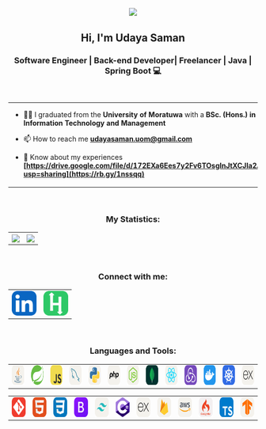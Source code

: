 <p align="center" ><img  src = "https://github.com/7oSkaaa/7oSkaaa/blob/main/Images/about_me.gif?raw=true" width = 55px></p>
<h2 align="center">Hi, I'm <b>Udaya Saman</b></h2>
<h3 align="center">Software Engineer | Back-end Developer| Freelancer | Java | Spring Boot 💻</h3>
<br />

<table align="center">
<tr border="none">
<td width="100%" align="left">

- 👨‍🎓    I graduated from the **University of Moratuwa** with a **BSc. (Hons.) in Information Technology and Management**

- 📫    How to reach me **udayasaman.uom@gmail.com**

- 📄    Know about my experiences **[https://drive.google.com/file/d/172EXa6Ees7y2Fv6TOsglnJtXCJla2Aex/view?usp=sharing](https://rb.gy/1nssqq)**

</td>
</tr>
</table>

<br />
<h3 align="center">My Statistics:</h3>
<p align="center">
<table align="center">
<tr border="none">
<td width="50%" align="center">
    <img  align="center"  src="https://github-readme-stats.vercel.app/api?username=udaya-saman&theme=dark&show_icons=true&count_private=true" />
</td>
<td width="50%" align="center">

  <img  align="center"  src="https://github-readme-stats.anuraghazra1.vercel.app/api/top-langs/?username=udaya-saman&theme=dark&hide_border=false&no-bg=true&no-frame=true&langs_count=10"/>
  
  </td>
</tr>
</table>

<br />

<h3 align="center">Connect with me:</h3>
<p align="center">
<table align="center">
<tr border="none">
<td width="50%" align="center">
    <a href="https://linkedin.com/in/udaya-saman" target="blank"><img src="https://github.com/udaya-saman/skill-icons/blob/main/LinkedIn.svg" alt="LinkedIn" width="50" height="50"/></a>
</td>
<td width="50%" align="center">
    <a href="https://www.hackerrank.com/udayasaman_uom" target="blank"><img src="https://github.com/udaya-saman/skill-icons/blob/main/icons/hackerrank.svg" alt="udayasaman_uom" height="50" width="50" /></a>
</td>
</tr>
</table>
</p>

<br />

<h3 align="center">Languages and Tools:</h3>
<p align="center">
<table align="center">
<tr border="none">
<td width="7.5%" align="center">
    <img src="https://github.com/udaya-saman/skill-icons/blob/main/icons/Java-Light.svg" alt="Java" width="40" height="40"/>
</td>
<td width="7.5%" align="center">
    <img src="https://github.com/udaya-saman/skill-icons/blob/main/icons/spring.svg" alt="Spring" width="40" height="40"/>
</td>
<td width="7.5%" align="center">
    <img src="https://github.com/udaya-saman/skill-icons/blob/main/icons/JavaScript.svg" alt="JavaScript" width="40" height="40"/>
</td>
<td width="7.5%" align="center">
    <img src="https://github.com/udaya-saman/skill-icons/blob/main/icons/MySQL-Light.svg" alt="MySQL" width="40" height="40"/>
</td>
<td width="7.5%" align="center">
    <img src="https://github.com/udaya-saman/skill-icons/blob/main/icons/Python-Light.svg" alt="Python" width="40" height="40"/>
</td>
<td width="7.5%" align="center">
    <img src="https://github.com/udaya-saman/skill-icons/blob/main/icons/PHP-Light.svg" alt="PHP" width="40" height="40"/>
</td>
<td width="7.5%" align="center">
    <img src="https://github.com/udaya-saman/skill-icons/blob/main/icons/NodeJS-Light.svg" alt="NodeJS" width="40" height="40"/>
</td>
<td width="7.5%" align="center">
    <img src="https://github.com/udaya-saman/skill-icons/blob/main/icons/MongoDB.svg" alt="MongoDB" width="40" height="40"/>
</td>
<td width="7.5%" align="center">
    <img src="https://github.com/udaya-saman/skill-icons/blob/main/icons/React-Light.svg" alt="React" width="40" height="40"/>
</td>
<td width="7.5%" align="center">
    <img src="https://github.com/udaya-saman/skill-icons/blob/main/icons/Redux.svg" alt="Redux" width="40" height="40"/>
</td>
<td width="7.5%" align="center">
    <img src="https://github.com/udaya-saman/skill-icons/blob/main/icons/Docker.svg" alt="Docker" width="40" height="40"/>
</td>
<td width="7.5%" align="center">
    <img src="https://github.com/udaya-saman/skill-icons/blob/main/icons/Kubernetes.svg" alt="Kubernetes" width="40" height="40"/>
</td>
<td width="7.5%" align="center">
    <img src="https://github.com/udaya-saman/skill-icons/blob/main/icons/ExpressJS-Light.svg" alt="ExpressJS" width="40" height="40"/>
</td> 
</tr>
</table>
<table align="center">
<tr border="none">
    <td width="7.5%" align="center">
        <img src="https://github.com/udaya-saman/skill-icons/blob/main/icons/Git.svg" alt="Git" width="40" height="40"/>
    </td>
    <td width="7.5%" align="center">
         <img src="https://github.com/udaya-saman/skill-icons/blob/main/icons/HTML.svg" alt="HTML" width="40" height="40"/>
    </td>
    <td width="7.5%" align="center">
        <img src="https://github.com/udaya-saman/skill-icons/blob/main/icons/CSS.svg" alt="CSS" width="40" height="40"/>
    </td>
    <td width="7.5%" align="center">
        <img src="https://github.com/udaya-saman/skill-icons/blob/main/icons/Bootstrap.svg" alt="Bootstrap" width="40" height="40"/>
    </td>
    <td width="7.5%" align="center">
        <img src="https://github.com/udaya-saman/skill-icons/blob/main/icons/TailwindCSS-Light.svg" alt="TailwindCSS" width="40" height="40"/>
    </td>
    <td width="7.5%" align="center">
        <img src="https://github.com/udaya-saman/skill-icons/blob/main/icons/c--3.svg" alt="c#" width="40" height="40"/>
    </td>
    <td width="7.5%" align="center">
        <img src="https://github.com/udaya-saman/skill-icons/blob/main/icons/ExpressJS-Light.svg" alt="ExpressJS" width="40" height="40"/>
    </td>
    <td width="7.5%" align="center">
        <img src="https://github.com/udaya-saman/skill-icons/blob/main/icons/Firebase-Light.svg" alt="Firebase" width="40" height="40"/>
    </td>
    <td width="7.5%" align="center">
        <img src="https://github.com/udaya-saman/skill-icons/blob/main/icons/AWS-Light.svg" alt="AWS" width="40" height="40"/>
    </td>
    <td width="7.5%" align="center">
        <img src="https://github.com/udaya-saman/skill-icons/blob/main/icons/Codeigniter.svg" alt="Codeigniter" width="40" height="40"/>
    </td>
    <td width="7.5%" align="center">
        <img src="https://github.com/udaya-saman/skill-icons/blob/main/icons/TypeScript.svg" alt="TypeScript" width="40" height="40"/>
    </td>
    <td width="7.5%" align="center">
        <img src="https://github.com/udaya-saman/skill-icons/blob/main/icons/TensorFlow-Light.svg" alt="TensorFlow" width="40" height="40"/>
    </td>  
    
</tr>
</table>
</p>
